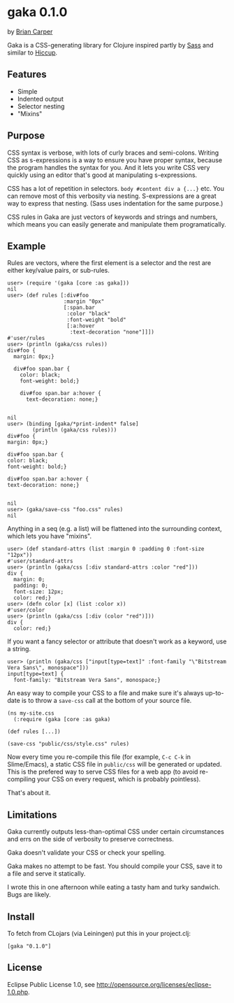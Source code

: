 # gaka 0.1.0
by [Brian Carper](http://briancarper.net)

Gaka is a CSS-generating library for Clojure inspired partly by
[Sass](http://sass-lang.com/) and similar to
[Hiccup](http://github.com/weavejester/hiccup).

## Features

* Simple
* Indented output
* Selector nesting
* "Mixins"

## Purpose

CSS syntax is verbose, with lots of curly braces and semi-colons.  Writing CSS
as s-expressions is a way to ensure you have proper syntax, because the program
handles the syntax for you.  And it lets you write CSS very quickly using an
editor that's good at manipulating s-expressions.

CSS has a lot of repetition in selectors.  `body #content div a {...}` etc.
You can remove most of this verbosity via nesting.  S-expressions are a great
way to express that nesting.  (Sass uses indentation for the same purpose.)

CSS rules in Gaka are just vectors of keywords and strings and numbers, which
means you can easily generate and manipulate them programatically.

## Example

Rules are vectors, where the first element is a selector and the rest are
either key/value pairs, or sub-rules.

    user> (require '(gaka [core :as gaka]))
    nil
    user> (def rules [:div#foo
                      :margin "0px"
                      [:span.bar
                       :color "black"
                       :font-weight "bold"
                       [:a:hover
                        :text-decoration "none"]]])
    #'user/rules
    user> (println (gaka/css rules))
    div#foo {
      margin: 0px;}

      div#foo span.bar {
        color: black;
        font-weight: bold;}

        div#foo span.bar a:hover {
          text-decoration: none;}


    nil
    user> (binding [gaka/*print-indent* false]
            (println (gaka/css rules)))
    div#foo {
    margin: 0px;}

    div#foo span.bar {
    color: black;
    font-weight: bold;}

    div#foo span.bar a:hover {
    text-decoration: none;}


    nil
    user> (gaka/save-css "foo.css" rules)
    nil

Anything in a seq (e.g. a list) will be flattened into the surrounding context,
which lets you have "mixins".

    user> (def standard-attrs (list :margin 0 :padding 0 :font-size "12px"))
    #'user/standard-attrs
    user> (println (gaka/css [:div standard-attrs :color "red"]))
    div {
      margin: 0;
      padding: 0;
      font-size: 12px;
      color: red;}
    user> (defn color [x] (list :color x))
    #'user/color
    user> (println (gaka/css [:div (color "red")]))
    div {
      color: red;}

If you want a fancy selector or attribute that doesn't work as a keyword, use a
string.

    user> (println (gaka/css ["input[type=text]" :font-family "\"Bitstream Vera Sans\", monospace"]))
    input[type=text] {
      font-family: "Bitstream Vera Sans", monospace;}

An easy way to compile your CSS to a file and make sure it's always up-to-date
is to throw a `save-css` call at the bottom of your source file.

    (ns my-site.css
      (:require (gaka [core :as gaka)

    (def rules [...])

    (save-css "public/css/style.css" rules)

Now every time you re-compile this file (for example, `C-c C-k` in
Slime/Emacs), a static CSS file in `public/css` will be generated or updated.
This is the prefered way to serve CSS files for a web app (to avoid
re-compiling your CSS on every request, which is probably pointless).

That's about it.

## Limitations

Gaka currently outputs less-than-optimal CSS under certain circumstances and
errs on the side of verbosity to preserve correctness.

Gaka doesn't validate your CSS or check your spelling.

Gaka makes no attempt to be fast.  You should compile your CSS, save it to a
file and serve it statically.

I wrote this in one afternoon while eating a tasty ham and turky sandwich.
Bugs are likely.

## Install

To fetch from CLojars (via Leiningen) put this in your project.clj:

    [gaka "0.1.0"]

## License

Eclipse Public License 1.0, see http://opensource.org/licenses/eclipse-1.0.php.
